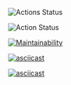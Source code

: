 
![Actions Status](https://github.com/StasKutsakov/python-project-lvl1/workflows/hexlet-check/badge.svg)

![Action Status](https://github.com/StasKutsakov/python-project-lvl1/workflows/Linter/badge.svg)

[![Maintainability](https://api.codeclimate.com/v1/badges/a99a88d28ad37a79dbf6/maintainability)](https://codeclimate.com/github/codeclimate/codeclimate/maintainability)

[![asciicast](https://asciinema.org/a/00ejzHWouRqZ6lwwtAW2yUH1a.svg)](https://asciinema.org/a/00ejzHWouRqZ6lwwtAW2yUH1a)

[![asciicast](https://asciinema.org/a/AAEJNFt5zfXSPognJf5DFpc7y.svg)](https://asciinema.org/a/AAEJNFt5zfXSPognJf5DFpc7y)
